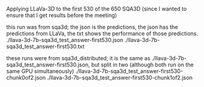 Applying LLaVa-3D to the first 530 of the 650 SQA3D (since I wanted to ensure that I get results before the meeting)

this run was from sqa3d; the json is the predictions, the json has the predictions from LLaVa, the txt shows the performance of those predictions.
./llava-3d-7b-sqa3d_test_answer-first530.json
./llava-3d-7b-sqa3d_test_answer-first530.txt

these runs were from sqa3d_distributed; it is the same as ./llava-3d-7b-sqa3d_test_answer-first530.json, but split in two (although both run on the same GPU simultaneously)
./llava-3d-7b-sqa3d_test_answer-first530-chunk0of2.json
./llava-3d-7b-sqa3d_test_answer-first530-chunk1of2.json 

